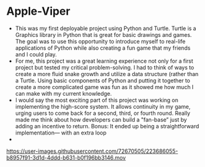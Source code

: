 # Apple-Viper

- This was my first deployable project using Python and Turtle. Turtle is a Graphics library in Python that is great for basic drawings and games.
  The goal was to use this opportunity to introduce myself to real-life applications of Python while also creating a fun game that my friends and I could play.
- For me, this project was a great learning experience not only for a first project but tested my critical problem-solving. I had to think of ways to create a more fluid snake growth and utilize a data structure (rather than a Turtle. Using basic components of Python and putting it together to create a more complicated game was fun as it showed me how much I can make with my current knowledge.
- I would say the most exciting part of this project was working on implementing the high-score system. It allows continuity in my game, urging users to come back for a second, third, or fourth round. Really made me think about how developers can build a "fan-base” just by adding an incentive to return. Bonus: It ended up being a straightforward implementation— with an extra loop
- 


https://user-images.githubusercontent.com/72670505/223686055-b8957f91-3d1d-4ddd-b631-b0f196bb3146.mov

